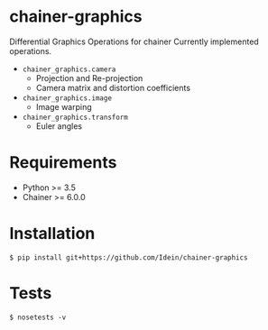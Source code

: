# chainer-graphics

Differential Graphics Operations for chainer
Currently implemented operations.

- `chainer_graphics.camera`
  - Projection and Re-projection
  - Camera matrix and distortion coefficients
- `chainer_graphics.image`
  - Image warping
- `chainer_graphics.transform`
  - Euler angles

# Requirements

- Python >= 3.5
- Chainer >= 6.0.0

# Installation

```
$ pip install git+https://github.com/Idein/chainer-graphics
```

# Tests

```
$ nosetests -v
```
